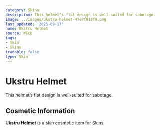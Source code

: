 ```yaml
---
category: Skins
description: This helmet’s flat design is well-suited for sabotage.
image: ../images/ukstru-helmet-47e7f818f9.png
last_updated: '2025-09-17'
name: Ukstru Helmet
source: WFCD
tags:
- Skin
- Skins
tradable: false
type: Skin
---
```


# Ukstru Helmet

This helmet’s flat design is well-suited for sabotage.

## Cosmetic Information

**Ukstru Helmet** is a skin cosmetic item for Skins.

